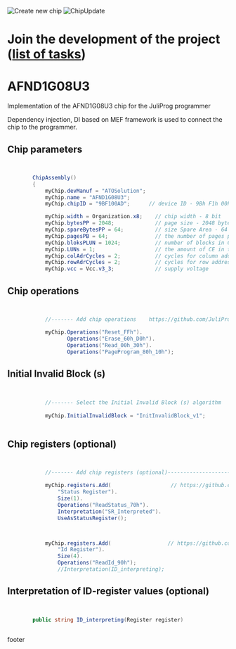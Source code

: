 ![Create new chip](https://github.com/JuliProg/AFND1G08U3/workflows/Create%20new%20chip/badge.svg?event=repository_dispatch)
![ChipUpdate](https://github.com/JuliProg/AFND1G08U3/workflows/ChipUpdate/badge.svg)
# Join the development of the project ([list of tasks](https://github.com/users/JuliProg/projects/1))


# AFND1G08U3
Implementation of the AFND1G08U3 chip for the JuliProg programmer

Dependency injection, DI based on MEF framework is used to connect the chip to the programmer.

<section class = "listing">

# Chip parameters
```c#


        ChipAssembly()
        {
            myChip.devManuf = "ATOSolution";
            myChip.name = "AFND1G08U3";
            myChip.chipID = "9BF100AD";      // device ID - 9Bh F1h 00h ADh

            myChip.width = Organization.x8;    // chip width - 8 bit
            myChip.bytesPP = 2048;             // page size - 2048 byte (2Kb)
            myChip.spareBytesPP = 64;          // size Spare Area - 64 byte
            myChip.pagesPB = 64;               // the number of pages per block - 64 
            myChip.bloksPLUN = 1024;           // number of blocks in CE - 1024
            myChip.LUNs = 1;                   // the amount of CE in the chip
            myChip.colAdrCycles = 2;           // cycles for column addressing
            myChip.rowAdrCycles = 2;           // cycles for row addressing 
            myChip.vcc = Vcc.v3_3;             // supply voltage

```
# Chip operations
```c#


            //------- Add chip operations    https://github.com/JuliProg/Wiki#command-set----------------------------------------------------

            myChip.Operations("Reset_FFh").
                   Operations("Erase_60h_D0h").
                   Operations("Read_00h_30h").
                   Operations("PageProgram_80h_10h");

```
# Initial Invalid Block (s)
```c#

            
            //------- Select the Initial Invalid Block (s) algorithm    https://github.com/JuliProg/Wiki/wiki/Initiate-Invalid-Block-----------
                
            myChip.InitialInvalidBlock = "InitInvalidBlock_v1";
                
```
# Chip registers (optional)
```c#


            //------- Add chip registers (optional)----------------------------------------------------

            myChip.registers.Add(                   // https://github.com/JuliProg/Wiki/wiki/StatusRegister
                "Status Register").
                Size(1).
                Operations("ReadStatus_70h").
                Interpretation("SR_Interpreted").
                UseAsStatusRegister();



            myChip.registers.Add(                  // https://github.com/JuliProg/Wiki/wiki/ID-Register
                "Id Register").
                Size(4).
                Operations("ReadId_90h");               
                //Interpretation(ID_interpreting);

```
# Interpretation of ID-register values ​​(optional)
```c#


        public string ID_interpreting(Register register)   
        
```
</section>












footer
